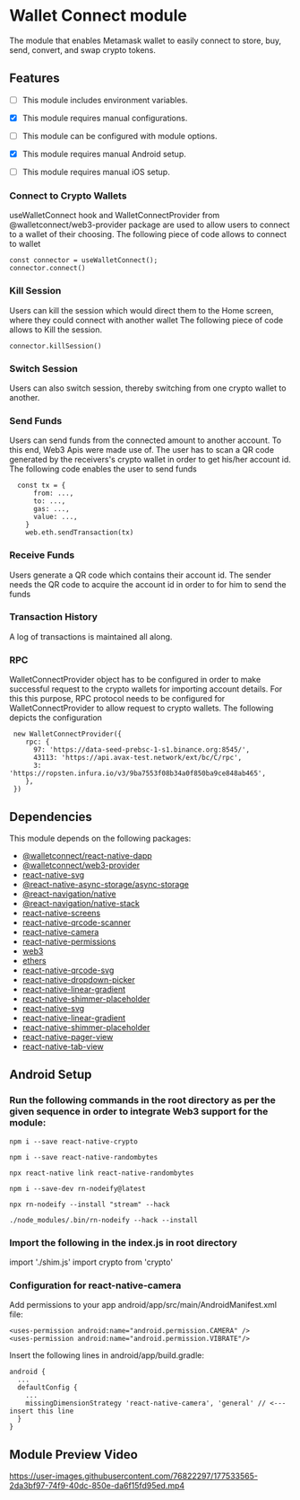 # Wallet Connect module

The module that enables Metamask wallet to easily connect to store, buy, send, convert, and swap crypto tokens.

## Features

- [ ] This module includes environment variables.
- [x] This module requires manual configurations.
- [ ] This module can be configured with module options.
- [x] This module requires manual Android setup.
- [ ] This module requires manual iOS setup.


### Connect to Crypto Wallets

useWalletConnect hook and WalletConnectProvider from @walletconnect/web3-provider package are used to allow users to connect to a wallet of their choosing.
The following piece of code allows to connect to wallet
```
const connector = useWalletConnect();
connector.connect()
```

### Kill Session

Users can kill the session which would direct them to the Home screen, where they could connect with another wallet
The following piece of code allows to Kill the session.
```
connector.killSession()
```

### Switch Session

Users can also switch session, thereby switching from one crypto wallet to another.

### Send Funds

Users can send funds from the connected amount to another account. To this end, Web3 Apis were made use of. The user has to scan a QR code generated by the receivers's crypto wallet in order to get his/her account id.
The following code enables the user to send funds
```
  const tx = {
      from: ...,
      to: ...,
      gas: ...,
      value: ...,
    }
    web.eth.sendTransaction(tx)
```

### Receive Funds

Users generate a QR code which contains their account id. The sender needs the QR code to acquire the account id in order to for him to send the funds

 ### Transaction History

 A log of transactions is maintained all along.


 ### RPC

 WalletConnectProvider object has to be configured in order to make successful request to the crypto wallets for importing account details. For this this purpose, RPC protocol needs to be configured for WalletConnectProvider to allow request to crypto wallets.
The following depicts the configuration
```
 new WalletConnectProvider({
    rpc: {
      97: 'https://data-seed-prebsc-1-s1.binance.org:8545/',
      43113: 'https://api.avax-test.network/ext/bc/C/rpc',
      3: 'https://ropsten.infura.io/v3/9ba7553f08b34a0f850ba9ce848ab465',
    },
 })
```

## Dependencies

This module depends on the following packages:
- [@walletconnect/react-native-dapp](https://npmjs.org/package/@walletconnect/react-native-dapp)
- [@walletconnect/web3-provider](https://npmjs.org/package/@walletconnect/web3-provider)
- [react-native-svg](https://npmjs.org/package/react-native-svg)
- [@react-native-async-storage/async-storage](https://npmjs.org/package/@react-native-async-storage/async-storage)
- [@react-navigation/native](https://npmjs.org/package/@react-navigation/native)
- [@react-navigation/native-stack](https://npmjs.org/package/@react-navigation/native-stack)
- [react-native-screens](https://npmjs.org/package/react-native-screens)
- [react-native-qrcode-scanner](https://npmjs.org/package/react-native-qrcode-scanner)
- [react-native-camera](https://npmjs.org/package/react-native-camera)
- [react-native-permissions](https://npmjs.org/package/react-native-permissions)
- [web3](https://npmjs.org/package/web3)
- [ethers](https://npmjs.org/package/ethers)
- [react-native-qrcode-svg](https://npmjs.org/package/react-native-qrcode-svg)
- [react-native-dropdown-picker](https://npmjs.org/package/react-native-dropdown-picker)
- [react-native-linear-gradient](https://npmjs.org/package/react-native-linear-gradient)
- [react-native-shimmer-placeholder](https://npmjs.org/package/react-native-shimmer-placeholder)
- [react-native-svg](https://npmjs.org/package/react-native-svg)
- [react-native-linear-gradient](https://npmjs.org/package/react-native-linear-gradient)
- [react-native-shimmer-placeholder](https://npmjs.org/package/react-native-shimmer-placeholder)
- [react-native-pager-view](https://npmjs.org/package/react-native-pager-view)
- [react-native-tab-view](https://npmjs.org/package/react-native-tab-view)

## Android Setup

### Run the following commands in the root directory as per the given sequence in order to integrate Web3 support for the module:
```
npm i --save react-native-crypto
```
```
npm i --save react-native-randombytes
```
```
npx react-native link react-native-randombytes
```
```
npm i --save-dev rn-nodeify@latest
```
```
npx rn-nodeify --install "stream" --hack
```
```
./node_modules/.bin/rn-nodeify --hack --install
```
### Import the  following in the index.js in root directory

import './shim.js'
import crypto from 'crypto'

### Configuration for react-native-camera
Add permissions to your app android/app/src/main/AndroidManifest.xml file:
```
<uses-permission android:name="android.permission.CAMERA" />
<uses-permission android:name="android.permission.VIBRATE"/>

```
Insert the following lines in android/app/build.gradle:
```
android {
  ...
  defaultConfig {
    ...
    missingDimensionStrategy 'react-native-camera', 'general' // <--- insert this line
  }
}
```


## Module Preview Video
https://user-images.githubusercontent.com/76822297/177533565-2da3bf97-74f9-40dc-850e-da6f15fd95ed.mp4
